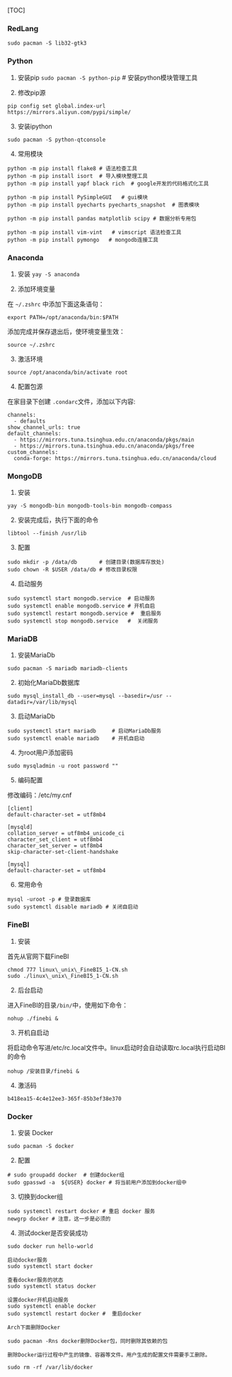 [TOC]

### RedLang

`sudo pacman -S lib32-gtk3`


### Python

1. 安装pip
`sudo pacman -S python-pip` # 安装python模块管理工具

2. 修改pip源

`pip config set global.index-url https://mirrors.aliyun.com/pypi/simple/`

3. 安装ipython

`sudo pacman -S python-qtconsole`

4. 常用模块

```shell
python -m pip install flake8 # 语法检查工具
python -m pip install isort  # 导入模块整理工具
python -m pip install yapf black rich  # google开发的代码格式化工具

python -m pip install PySimpleGUI   # gui模块
python -m pip install pyecharts pyecharts_snapshot  # 图表模块

python -m pip install pandas matplotlib scipy # 数据分析专用包

python -m pip install vim-vint   # vimscript 语法检查工具
python -m pip install pymongo   # mongodb连接工具
```

### Anaconda

1. 安装
`yay -S anaconda`

2. 添加环境变量 

在 `~/.zshrc` 中添加下面这条语句：

`export PATH=/opt/anaconda/bin:$PATH`

添加完成并保存退出后，使环境变量生效：

`source ~/.zshrc`

3. 激活环境

`source /opt/anaconda/bin/activate root`

4. 配置包源

在家目录下创建 `.condarc`文件，添加以下内容:

```
channels:
  - defaults
show_channel_urls: true
default_channels:
  - https://mirrors.tuna.tsinghua.edu.cn/anaconda/pkgs/main
  - https://mirrors.tuna.tsinghua.edu.cn/anaconda/pkgs/free
custom_channels:
  conda-forge: https://mirrors.tuna.tsinghua.edu.cn/anaconda/cloud
```


### MongoDB

1.  安装

`yay -S mongodb-bin mongodb-tools-bin mongodb-compass`

2.  安装完成后，执行下面的命令

`libtool --finish /usr/lib`

3.  配置

```shell
sudo mkdir -p /data/db       # 创建目录(数据库存放处)
sudo chown -R $USER /data/db # 修改目录权限
```

4.  启动服务

```shell
sudo systemctl start mongodb.service  # 启动服务
sudo systemctl enable mongodb.service # 开机自启
sudo systemctl restart mongodb.service #  重启服务
sudo systemctl stop mongodb.service   #  关闭服务
```


### MariaDB

1.  安装MariaDb

```shell
sudo pacman -S mariadb mariadb-clients
```

2.  初始化MariaDb数据库

```shell
sudo mysql_install_db --user=mysql --basedir=/usr --datadir=/var/lib/mysql
```

3.  启动MariaDb

```sehll
sudo systemctl start mariadb     # 启动MariaDb服务
sudo systemctl enable mariadb    # 开机自启动
```

4.  为root用户添加密码

```shell
sudo mysqladmin -u root password ""
```

5.  编码配置

修改编码：/etc/my.cnf

```shell
[client]
default-character-set = utf8mb4

[mysqld]
collation_server = utf8mb4_unicode_ci
character_set_client = utf8mb4
character_set_server = utf8mb4
skip-character-set-client-handshake

[mysql]
default-character-set = utf8mb4
```

6.  常用命令

```shell
mysql -uroot -p # 登录数据库
sudo systemctl disable mariadb # 关闭自启动
```


### FineBI


1. 安装

首先从官网下载FineBI

```
chmod 777 linux\_unix\_FineBI5_1-CN.sh
sudo ./linux\_unix\_FineBI5_1-CN.sh
```

2. 后台启动

进入FineBI的目录`/bin/`中，使用如下命令：

```
nohup ./finebi &
```

3. 开机自启动

将启动命令写进/etc/rc.local文件中。linux启动时会自动读取rc.local执行启动BI的命令

`nohup /安装目录/finebi &`

4. 激活码

`b418ea15-4c4e12ee3-365f-85b3ef38e370`


### Docker

1.  安装 Docker

`sudo pacman -S docker`

2.  配置

```shell
# sudo groupadd docker  # 创建docker组
sudo gpasswd -a  ${USER} docker # 将当前用户添加到docker组中
```

3.  切换到docker组

```shell
sudo systemctl restart docker # 重启 docker 服务
newgrp docker # 注意，这一步是必须的
```

4.  测试docker是否安装成功

`sudo docker run hello-world`

```shell
启动docker服务
sudo systemctl start docker

查看docker服务的状态
sudo systemctl status docker

设置docker开机启动服务
sudo systemctl enable docker
sudo systemctl restart docker #  重启docker

Arch下面删除Docker

sudo pacman -Rns docker删除Docker包，同时删除其依赖的包

删除Docker运行过程中产生的镜像、容器等文件。用户生成的配置文件需要手工删除。

sudo rm -rf /var/lib/docker
```